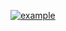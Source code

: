 [![example](https://img.youtube.com/vi/PBqqUZhmmlE/0.jpg)](https://www.youtube.com/watch?v=PBqqUZhmmlE "example")
